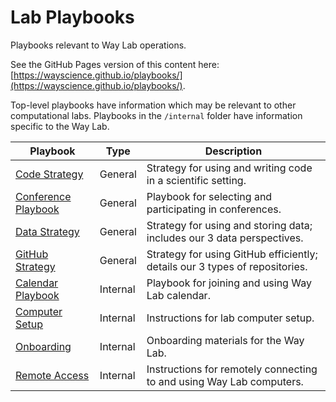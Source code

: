 # Lab Playbooks

Playbooks relevant to Way Lab operations.

See the GitHub Pages version of this content here: [https://wayscience.github.io/playbooks/](https://wayscience.github.io/playbooks/).

Top-level playbooks have information which may be relevant to other computational labs.
Playbooks in the `/internal` folder have information specific to the Way Lab.

| Playbook                                           | Type     | Description                                                                 |
| -------------------------------------------------- | -------- | --------------------------------------------------------------------------- |
| [Code Strategy](code_strategy.md)                  | General  | Strategy for using and writing code in a scientific setting.                |
| [Conference Playbook](conference_playbook.md)      | General  | Playbook for selecting and participating in conferences.                    |
| [Data Strategy](data_strategy.md)                  | General  | Strategy for using and storing data; includes our 3 data perspectives.      |
| [GitHub Strategy](github_strategy.md)              | General  | Strategy for using GitHub efficiently; details our 3 types of repositories. |
| [Calendar Playbook](internal/calendar_playbook.md) | Internal | Playbook for joining and using Way Lab calendar.                            |
| [Computer Setup](internal/computer_setup.md)       | Internal | Instructions for lab computer setup.                                        |
| [Onboarding](internal/onboarding.md)               | Internal | Onboarding materials for the Way Lab.                                       |
| [Remote Access](internal/remote_access.md)         | Internal | Instructions for remotely connecting to and using Way Lab computers.        |
